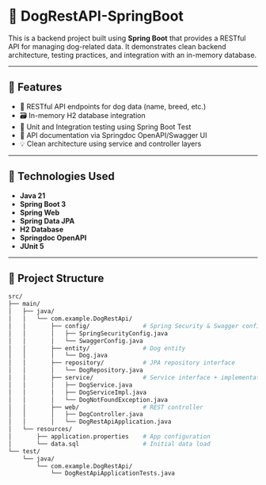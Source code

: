 # 🐾 DogRestAPI-SpringBoot

This is a backend project built using **Spring Boot** that provides a RESTful API for managing dog-related data. It demonstrates clean backend architecture, testing practices, and integration with an in-memory database.

---

## 📌 Features

- 🐶 RESTful API endpoints for dog data (name, breed, etc.)
- 🗃️ In-memory H2 database integration
- 🧪 Unit and Integration testing using Spring Boot Test
- 📄 API documentation via Springdoc OpenAPI/Swagger UI
- 💡 Clean architecture using service and controller layers

---
## 🔧 Technologies Used

- **Java 21**
- **Spring Boot 3**
- **Spring Web**
- **Spring Data JPA**
- **H2 Database**
- **Springdoc OpenAPI**
- **JUnit 5**

---

## 📂 Project Structure

```bash
src/
├── main/
│   ├── java/
│   │   └── com.example.DogRestApi/
│   │       ├── config/               # Spring Security & Swagger config
│   │       │   ├── SpringSecurityConfig.java
│   │       │   └── SwaggerConfig.java
│   │       ├── entity/               # Dog entity
│   │       │   └── Dog.java
│   │       ├── repository/           # JPA repository interface
│   │       │   └── DogRepository.java
│   │       ├── service/              # Service interface + implementation + exception
│   │       │   ├── DogService.java
│   │       │   ├── DogServiceImpl.java
│   │       │   └── DogNotFoundException.java
│   │       ├── web/                  # REST controller
│   │       │   ├── DogController.java
│   │       │   └── DogRestApiApplication.java
│   └── resources/
│       ├── application.properties    # App configuration
│       └── data.sql                  # Initial data load
└── test/
    └── java/
        └── com.example.DogRestApi/
            └── DogRestApiApplicationTests.java
